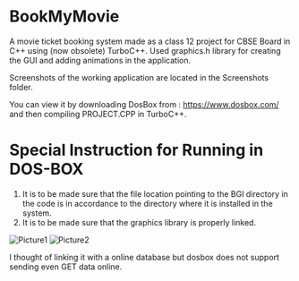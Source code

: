 # BookMyMovie
A movie ticket booking system made as a class 12 project for CBSE Board in C++ using (now obsolete) TurboC++. Used graphics.h library for creating the GUI and adding animations in the application.

Screenshots of the working application are located in the Screenshots folder.

You can view it by downloading DosBox from : https://www.dosbox.com/ and then compiling PROJECT.CPP in TurboC++.

# Special Instruction for Running in DOS-BOX

1.	It is to be made sure that the file location pointing to the BGI directory in the code is in accordance to the directory where it is installed in the system.
2.	It is to be made sure that the graphics library is properly linked.

![Picture1](https://user-images.githubusercontent.com/30936778/72832311-a2b37c00-3caa-11ea-9743-a39b027963e4.png)
![Picture2](https://user-images.githubusercontent.com/30936778/72832354-b7900f80-3caa-11ea-9747-3a41c3724b2a.png)

I thought of linking it with a online database but dosbox does not support sending even GET data online.
